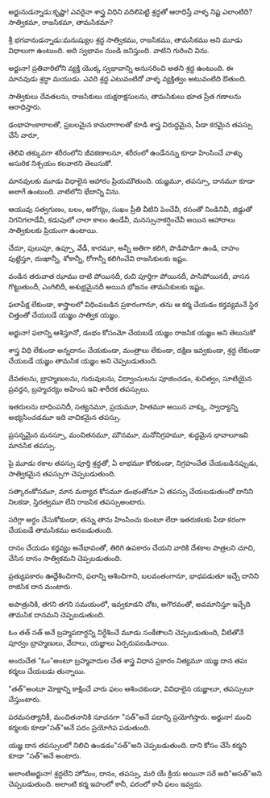 అర్జునుడన్నాడు:కృష్ణా! ఎవరైనా శాస్త్ర విధిని వదిలిపెట్టి శ్రద్ధతో ఆరాధిస్తే వాళ్ళ నిష్ట ఎలాంటిది?సాత్వికమా, రాజసికమా, తామసికమా?

శ్రీ భగవానుడన్నాడు:మనుష్యుల శ్రద్ధ సాత్వికము, రాజసికము, తామసికము అని మూడు విధాలుగా ఉంటుంది. అది స్వభావం నుండి జనిస్తుంది. వాటిని గురించి విను.

అర్జునా! ప్రతివారిలోని వ్యక్తి యొక్క స్వభావాన్ని అనుసరించి అతని శ్రద్ధ ఉంటుంది. ఈ మానవుడు శ్రద్ధా మయుడు. ఎవరి శ్రద్ధ ఎటువంటిదో వాళ్ళ వ్యక్తిత్వం అటువంటిది ఔతుంది.

సాత్వికులు దేవతలను, రాజసికులు యక్షరాక్షసులను, తామసికులు భూత ప్రేత గణాలను ఆరాధిస్తారు.

ఢంభాహంకారాలతో, ప్రబలమైన కామరాగాలతో కూడి శాస్త్ర విరుద్ధమైన, పీడా కరమైన తపస్సు చేసే వారూ,

తెలివి తక్కువగా శరీరంలోని జీవకణాలనూ, శరీరంలో ఉండేనన్ను కూడా హింసించే వాళ్ళు అసురిక నిశ్చయం కలవారని తెలుసుకో.

మానవులకు మూడు విధాలైన ఆహారం ప్రియమౌతుంది. యజ్ఞమూ, తపస్సూ, దానమూ కూడా అలాగే ఉంటుంది. వాటిలోని భేదాన్ని విను.

ఆయువు సత్వగుణం, బలం, ఆరోగ్యం, సుఖం ప్రీతి వీటిని పెంచేవీ, రసంతో నిండినివీ, జిడ్డుతో నిగనిగలాడేవీ, కడుపులో చాలా కాలం ఉండేవీ, మనస్సునాకర్షించేవీ అయిన ఆహారాలు సాత్వికులకు ప్రియంగా ఉంటాయి.

చేదూ, పులుపూ, ఉప్పూ, వేడీ, కారమూ, అన్నీ అతిగా కలిగి, పొడిపొడిగా ఉండి, దాహం పుట్టిస్తూ, దుఃఖాన్నీ, శోకాన్నీ, రోగాన్నీ కలిగించేవి రాజసికులకు ఇష్టం.

వండిన తరువాత ఝాము దాటి పోయినదీ, రుచి పూర్తిగా పోయినదీ, పాసిపోయినదీ, వాసన గొట్టుతుందీ, ఎంగిలిదీ, అశుభ్రమైనదీ అయిన భోజనం తామసికులకు ఇష్టం.

ఫలాపేక్ష లేకుండా, శాస్త్రాలలో విధింపబడిన ప్రకారంగానూ, తను ఆ కర్మ చేయడం కర్తవ్యమనే స్థిర చిత్తంతో చేయబడే యజ్ఞం సాత్విక యజ్ఞం.

అర్జునా! ఫలాన్ని ఆశిస్తూనో, డంభం కోసంమో చేయబడే యజ్ఞం రాజసిక యజ్ఞం అని తెలుసుకో

శాస్త్ర విధి లేకుండా అన్నదానం చేయకుండా, మంత్రాలు లేకుండా, దక్షిణ ఇవ్వకుండా, శ్రద్ధ లేకుండా చేయబడే యజ్ఞం తామసిక యజ్ఞం అని చెప్పబడుతుంది.

దేవతలను, బ్రాహ్మణులను, గురువులను, విద్వాంసులను పూజించడం, శుచిత్వం, సూటియైన ప్రవర్తన, బ్రహ్మచర్యం అహింస ఇవి శారీరక తపస్సులు.

ఇతరులను బాధింపనిదీ, సత్యనమూ, ప్రయమూ, హితమూ అయిన వాక్కు, స్వాధ్యాన్ని అభ్యసించడమూ ఇది వాచికమైన తపస్సు.

ప్రసన్నమైన మనస్సూ, మంచితనమూ, మౌనమూ, మనోనిగ్రహమూ, శుద్ధమైన భావాలూఇవి మానసిక తపస్సు.

పై మూడు రకాల తపస్సు పూర్తి శ్రద్ధతో, ఏ లాభమూ కోరకుండా, నిగ్రహంచేత చేయబడినప్పుడు, సాత్వికమైన తపస్సుగా చెప్పబడుతుంది.

సత్కారంకోసమూ, మాన మర్యాద కోసమూ డంభంతోనూ ఏ తపస్సు చేయబడుతుందో దానిని నిలకడా, స్తిరత్వమూ లేని రాజసిక తపస్సుఅంటారు.

సరిగ్గా అర్ధం చేసుకోకుండా, తన్ను తాను హింసించు కుంటూ లేదా ఇతరుకలకు పీడా కరంగా చేయబడే తామసికము అనబడుతుంది.

దానం చేయడం కర్తవ్యం అనేభావంతో, తిరిగి ఉపకారం చేయని వారికి దేశకాల పాత్రలని చూచి, చేసిన దానం సాత్వికమని చెప్పబడుతుంది.

ప్రత్యుపకారం ఊద్దేశించిగాని, ఫలాన్ని ఆశించిగాని, బలవంతంగానూ, భాధపడుతూ ఇచ్చే దానిని రాజిసిక దాన మంటారు.

అపాత్రునికి, తగని తగని సమయంలో, ఇవ్వకూడని చోట, అగౌరవంతో, అవమానిస్తూ ఇచ్చేది తామసిక దానమని చెప్పబడుతుంది.

ఓం తత్ సత్ అనే బ్రహ్మపదార్ధన్ని నిర్ధేశించే మూడు సంకేతాలని చెప్పబడుతుంది, వీటితోనే పూర్వం బ్రాహ్మణులు, వేదాలు, యజ్ఞాలు ఏర్పరుపబడినాయి.

అందుచేత "ఓం"అంటూ బ్రహ్మవాదుల చేత శాస్త్ర విధాన ప్రకారం నిత్యమూ యజ్ఞ దాన తపః కర్మలు చేయబడు తున్నాయి.

"తత్"అంటూ మోక్షాన్ని కాక్షించే వారు ఫలం ఆశించకుండా, వివిధాలైన యజ్ఞాలూ, తపస్సులూ చేస్తుంటారు.

పరమసత్యానికీ, మంచితనానికి సూచనగా "సత్"అనే పదాన్ని ప్రయోగిస్తారు. అర్జునా! మంచి కర్మలకు కూడా"సత్"అనే పదం ప్రయోగిప పడుతుంది.

యజ్ఞ దాన తపస్సులలో నిలిచి ఉండడం"సత్"అని చెప్పబడుతుంది. దాని కోసం చేసే కర్మని కూడా "సత్"అనే అంటారు.

అలాంటిఅర్జునా! శ్రద్ధలేని హోమం, దానం, తపస్సు, మరి యే క్రియ అయినా సరే అది"అసత్"అని చెప్పబడుతుంది. అలాంటి కర్మ ఇహంలో కానీ, పరంలో కానీ ఫలం ఇవ్వదు.